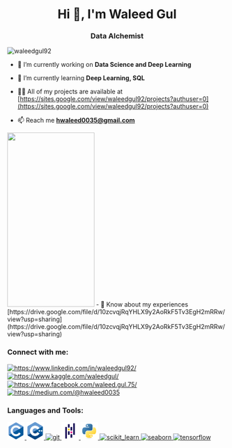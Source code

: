 <h1 align="center">Hi 👋, I'm Waleed Gul</h1>
<h3 align="center">Data Alchemist</h3>

<p align="left"> <img src="https://komarev.com/ghpvc/?username=waleedgul92&label=Profile%20views&color=0e75b6&style=flat" alt="waleedgul92" /> </p>

- 🔭 I’m currently working on **Data Science and Deep Learning**

- 🌱 I’m currently learning **Deep Learning, SQL**

- 👨‍💻 All of my projects are available at [https://sites.google.com/view/waleedgul92/projects?authuser=0](https://sites.google.com/view/waleedgul92/projects?authuser=0)
- 📫 Reach me **hwaleed0035@gmail.com**
<img src="https://i.pinimg.com/originals/22/81/36/228136787949a85c103a630c753726aa.gif" data-canonical-src="https://i.pinimg.com/originals/22/81/36/228136787949a85c103a630c753726aa.gif" width="200" height="400" />
- 📄 Know about my experiences [https://drive.google.com/file/d/10zcvqjRqYHLX9y2AoRkF5Tv3EgH2mRRw/view?usp=sharing](https://drive.google.com/file/d/10zcvqjRqYHLX9y2AoRkF5Tv3EgH2mRRw/view?usp=sharing)

<h3 align="left">Connect with me:</h3>
<p align="left">
<a href="https://linkedin.com/in/https://www.linkedin.com/in/waleedgul92/" target="blank"><img align="center" src="https://raw.githubusercontent.com/rahuldkjain/github-profile-readme-generator/master/src/images/icons/Social/linked-in-alt.svg" alt="https://www.linkedin.com/in/waleedgul92/" height="30" width="40" /></a>
<a href="https://kaggle.com/https://www.kaggle.com/waleedgul/" target="blank"><img align="center" src="https://raw.githubusercontent.com/rahuldkjain/github-profile-readme-generator/master/src/images/icons/Social/kaggle.svg" alt="https://www.kaggle.com/waleedgul/" height="30" width="40" /></a>
<a href="https://fb.com/https://www.facebook.com/waleed.gul.75/" target="blank"><img align="center" src="https://raw.githubusercontent.com/rahuldkjain/github-profile-readme-generator/master/src/images/icons/Social/facebook.svg" alt="https://www.facebook.com/waleed.gul.75/" height="30" width="40" /></a>
<a href="https://medium.com/https://medium.com/@hwaleed0035" target="blank"><img align="center" src="https://raw.githubusercontent.com/rahuldkjain/github-profile-readme-generator/master/src/images/icons/Social/medium.svg" alt="https://medium.com/@hwaleed0035" height="30" width="40" /></a>
</p>
<h3 align="left">Languages and Tools:</h3>
<p align="left"> <a href="https://www.cprogramming.com/" target="_blank" rel="noreferrer"> <img src="https://raw.githubusercontent.com/devicons/devicon/master/icons/c/c-original.svg" alt="c" width="40" height="40"/> </a> <a href="https://www.w3schools.com/cpp/" target="_blank" rel="noreferrer"> <img src="https://raw.githubusercontent.com/devicons/devicon/master/icons/cplusplus/cplusplus-original.svg" alt="cplusplus" width="40" height="40"/> </a> <a href="https://git-scm.com/" target="_blank" rel="noreferrer"> <img src="https://www.vectorlogo.zone/logos/git-scm/git-scm-icon.svg" alt="git" width="40" height="40"/> </a> <a href="https://pandas.pydata.org/" target="_blank" rel="noreferrer"> <img src="https://raw.githubusercontent.com/devicons/devicon/2ae2a900d2f041da66e950e4d48052658d850630/icons/pandas/pandas-original.svg" alt="pandas" width="40" height="40"/> </a> <a href="https://www.python.org" target="_blank" rel="noreferrer"> <img src="https://raw.githubusercontent.com/devicons/devicon/master/icons/python/python-original.svg" alt="python" width="40" height="40"/> </a> <a href="https://scikit-learn.org/" target="_blank" rel="noreferrer"> <img src="https://upload.wikimedia.org/wikipedia/commons/0/05/Scikit_learn_logo_small.svg" alt="scikit_learn" width="40" height="40"/> </a> <a href="https://seaborn.pydata.org/" target="_blank" rel="noreferrer"> <img src="https://seaborn.pydata.org/_images/logo-mark-lightbg.svg" alt="seaborn" width="40" height="40"/> </a> <a href="https://www.tensorflow.org" target="_blank" rel="noreferrer"> <img src="https://www.vectorlogo.zone/logos/tensorflow/tensorflow-icon.svg" alt="tensorflow" width="40" height="40"/> </a> </p>

